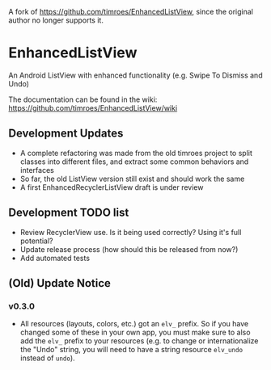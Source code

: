A fork of https://github.com/timroes/EnhancedListView, since the original author no longer supports it.

EnhancedListView
=============================

An Android ListView with enhanced functionality (e.g. Swipe To Dismiss and Undo)

The documentation can be found in the wiki: https://github.com/timroes/EnhancedListView/wiki

Development Updates
------------------

- A complete refactoring was made from the old timroes project to split classes into different files, and extract some common behaviors and interfaces
- So far, the old ListView version still exist and should work the same
- A first EnhancedRecyclerListView draft is under review

Development TODO list
------------------

- Review RecyclerView use. Is it being used correctly? Using it's full potential?
- Update release process (how should this be released from now?)
- Add automated tests

(Old) Update Notice
-------------

### v0.3.0

* All resources (layouts, colors, etc.) got an `elv_` prefix. So if you have changed 
  some of these in your own app, you must make sure to also add the `elv_` prefix to your
  resources (e.g. to change or internationalize the "Undo" string, you will need to have a
  string resource `elv_undo` instead of `undo`).
